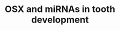 ---
annotations:
- id: CL:0000061
  parent: native cell
  type: Cell Type Ontology
  value: cementoblast
- id: CL:0000060
  parent: animal cell
  type: Cell Type Ontology
  value: odontoblast
- id: PW:0000650
  parent: signaling pathway
  type: Pathway Ontology
  value: signaling pathway pertinent to development
authors:
- Khanspers
- Ariutta
- Eweitz
citedin:
- link: PMC7329820
  title: Citalopram-induced pathways regulation and tentative treatment-outcome-predicting
    biomarkers in lymphoblastoid cell lines from depression patients (2020)
description: Role of Osx and certain miRNAs in tooth development.   A – The role of
  Osx in dentinogenesis is shown by its regulation on Dspp.   B – Osx regulates the
  differentiation of cementoblasts through Wnt-β-catenin pathway.   C – Fine-tuning
  role of miRNA in tooth development.
last-edited: 2021-05-22
ndex: e9ddf886-8b68-11eb-9e72-0ac135e8bacf
organisms:
- Homo sapiens
redirect_from:
- /index.php/Pathway:WP3971
- /instance/WP3971
- /instance/WP3971_r117820
revision: r117820
schema-jsonld:
- '@context': https://schema.org/
  '@id': https://wikipathways.github.io/pathways/WP3971.html
  '@type': Dataset
  creator:
    '@type': Organization
    name: WikiPathways
  description: Role of Osx and certain miRNAs in tooth development.   A – The role
    of Osx in dentinogenesis is shown by its regulation on Dspp.   B – Osx regulates
    the differentiation of cementoblasts through Wnt-β-catenin pathway.   C – Fine-tuning
    role of miRNA in tooth development.
  keywords:
  - ALP
  - BMP7
  - CTNNB1
  - DKK1
  - DMP1
  - DSPP
  - KLF4
  - MIR143
  - MIR145
  - MIR204
  - MIR211
  - MIR29A
  - MIR29B1
  - MIR29B2
  - MIR32
  - MIR338
  - MIR34A
  - MIR586
  - MIR885
  - MIRLET7A1
  - MIRLET7A2
  - MIRLET7C
  - MIRLET7D
  - MIRLET7E
  - MIRLET7F1
  - MIRLET7F2
  - MIRLET7G
  - MIRLET7I
  - NOTCH1
  - NOTCH2
  - NOTCH3
  - NOTCH4
  - OSX
  - RUNX2
  - SOST
  - TCF-1
  - lithium chloride
  license: CC0
  name: OSX and miRNAs in tooth development
seo: CreativeWork
title: OSX and miRNAs in tooth development
wpid: WP3971
---